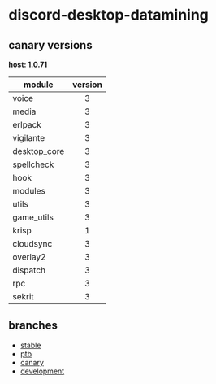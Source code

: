 # discord-desktop-datamining

## canary versions

**host: 1.0.71**

| module | version |
| ------ | :-----: |
| voice | 3 |
| media | 3 |
| erlpack | 3 |
| vigilante | 3 |
| desktop_core | 3 |
| spellcheck | 3 |
| hook | 3 |
| modules | 3 |
| utils | 3 |
| game_utils | 3 |
| krisp | 1 |
| cloudsync | 3 |
| overlay2 | 3 |
| dispatch | 3 |
| rpc | 3 |
| sekrit | 3 |

## branches

- [stable](https://github.com/OpenAsar/discord-desktop-datamining/tree/stable)
- [ptb](https://github.com/OpenAsar/discord-desktop-datamining/tree/ptb)
- [canary](https://github.com/OpenAsar/discord-desktop-datamining/tree/canary)
- [development](https://github.com/OpenAsar/discord-desktop-datamining/tree/development)